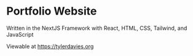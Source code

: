 # Portfolio Website

Written in the NextJS Framework with React, HTML, CSS, Tailwind, and JavaScript

Viewable at https://tylerdavies.org